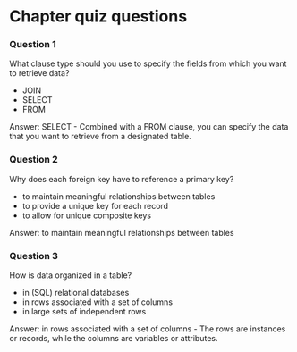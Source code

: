 # Chapter quiz questions
### Question 1
What clause type should you use to specify the fields from which you want to retrieve data?
* JOIN
* SELECT
* FROM 

Answer: SELECT - Combined with a FROM clause, you can specify the data that you want to retrieve from a designated table.

### Question 2
Why does each foreign key have to reference a primary key?
* to maintain meaningful relationships between tables
* to provide a unique key for each record
* to allow for unique composite keys

Answer: to maintain meaningful relationships between tables

### Question 3
How is data organized in a table?
* in (SQL) relational databases
* in rows associated with a set of columns
* in large sets of independent rows

Answer: in rows associated with a set of columns - The rows are instances or records, while the columns are variables or attributes.